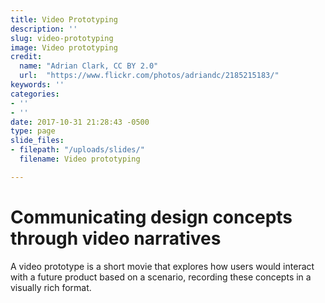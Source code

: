 ```yaml
---
title: Video Prototyping
description: ''
slug: video-prototyping
image: Video prototyping
credit:
  name: "Adrian Clark, CC BY 2.0"
  url:  "https://www.flickr.com/photos/adriandc/2185215183/"
keywords: ''
categories:
- ''
- ''
date: 2017-10-31 21:28:43 -0500
type: page
slide_files:
- filepath: "/uploads/slides/"
  filename: Video prototyping

---
```

# Communicating design concepts through video narratives

A video prototype is a short movie that explores how  users would interact with a future product based on a scenario, recording these concepts in a visually rich format.
